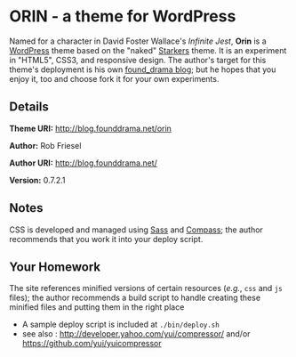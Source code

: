 # ORIN - a theme for WordPress

Named for a character in David Foster Wallace's _Infinite Jest_, **Orin** is a
[WordPress](http://wordpress.org/) theme based on the "naked"
[Starkers](http://starkerstheme.com/) theme.  It is an experiment in "HTML5",
CSS3, and responsive design.  The author's target for this theme's deployment is
his own [found_drama blog](http://blog.founddrama.net); but he hopes that you
enjoy it, too and choose fork it for your own experiments.

## Details

**Theme URI:** <http://blog.founddrama.net/orin>

**Author:** Rob Friesel

**Author URI:** <http://blog.founddrama.net/>

**Version:** 0.7.2.1

## Notes

CSS is developed and managed using [Sass](http://sass-lang.com/) and
[Compass](http://compass-style.org/); the author recommends that you work it
into your deploy script.

## Your Homework

The site references minified versions of certain resources (_e.g._, `css` and
`js` files); the author recommends a build script to handle creating these
minified files and putting them in the right place

* A sample deploy script is included at `./bin/deploy.sh`
* see also : <http://developer.yahoo.com/yui/compressor/> and/or
  <https://github.com/yui/yuicompressor>
